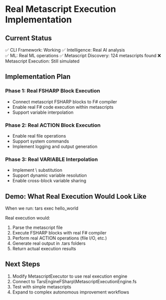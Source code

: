 # Real Metascript Execution Implementation

## Current Status
✅ CLI Framework: Working
✅ Intelligence: Real AI analysis  
✅ ML: Real ML operations
✅ Metascript Discovery: 124 metascripts found
❌ Metascript Execution: Still simulated

## Implementation Plan

### Phase 1: Real FSHARP Block Execution
- Connect metascript FSHARP blocks to F# compiler
- Enable real F# code execution within metascripts
- Support variable interpolation

### Phase 2: Real ACTION Block Execution  
- Enable real file operations
- Support system commands
- Implement logging and output generation

### Phase 3: Real VARIABLE Interpolation
- Implement \ substitution
- Support dynamic variable resolution
- Enable cross-block variable sharing

## Demo: What Real Execution Would Look Like

When we run: tars exec hello_world

Real execution would:
1. Parse the metascript file
2. Execute FSHARP blocks with real F# compiler
3. Perform real ACTION operations (file I/O, etc.)
4. Generate real output in .tars folders
5. Return actual execution results

## Next Steps
1. Modify MetascriptExecutor to use real execution engine
2. Connect to TarsEngineFSharp\MetascriptExecutionEngine.fs
3. Test with simple metascripts
4. Expand to complex autonomous improvement workflows


